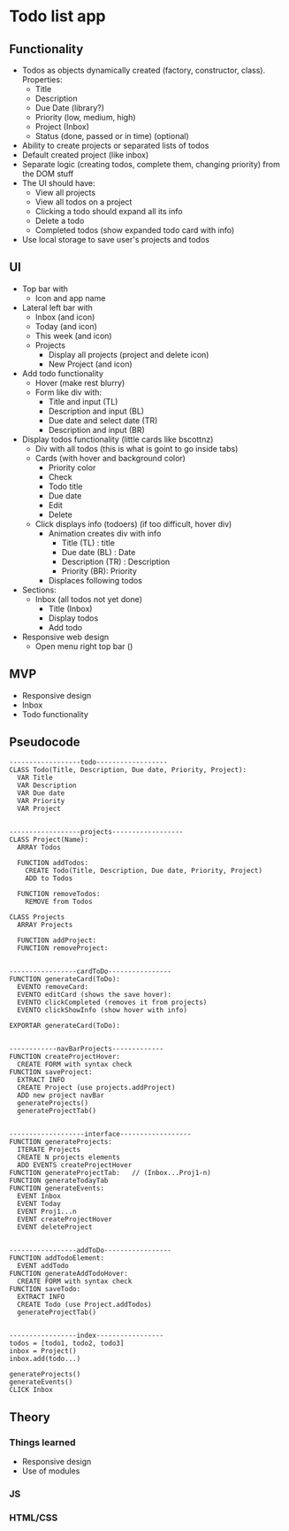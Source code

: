 # Todo list app

## Functionality

- Todos as objects dynamically created (factory, constructor, class). Properties:
  - Title
  - Description
  - Due Date (library?)
  - Priority (low, medium, high)
  - Project (Inbox)
  - Status (done, passed or in time) (optional)
- Ability to create projects or separated lists of todos
- Default created project (like inbox)
- Separate logic (creating todos, complete them, changing priority) from the DOM stuff
- The UI should have:
  - View all projects
  - View all todos on a project
  - Clicking a todo should expand all its info
  - Delete a todo
  - Completed todos (show expanded todo card with info)
- Use local storage to save user's projects and todos

## UI

- Top bar with
  - Icon and app name
- Lateral left bar with
  - Inbox (and icon)
  - Today (and icon)
  - This week (and icon)
  - Projects
    - Display all projects (project and delete icon)
    - New Project (and icon)
- Add todo functionality
  - Hover (make rest blurry)
  - Form like div with:
    - Title and input (TL)
    - Description and input (BL)
    - Due date and select date (TR)
    - Description and input (BR)
- Display todos functionality (little cards like bscottnz)
  - Div with all todos (this is what is goint to go inside tabs)
  - Cards (with hover and background color)
    - Priority color
    - Check
    - Todo title
    - Due date
    - Edit
    - Delete
  - Click displays info (todoers) (if too difficult, hover div)
    - Animation creates div with info
      - Title (TL) : title
      - Due date (BL) : Date
      - Description (TR) : Description
      - Priority (BR): Priority
    - Displaces following todos
- Sections:
  - Inbox (all todos not yet done)
    - Title (Inbox)
    - Display todos
    - Add todo
- Responsive web design
  - Open menu right top bar ()

## MVP

- Responsive design
- Inbox
- Todo functionality

## Pseudocode

```
------------------todo------------------
CLASS Todo(Title, Description, Due date, Priority, Project):
  VAR Title
  VAR Description
  VAR Due date
  VAR Priority
  VAR Project


------------------projects------------------
CLASS Project(Name):
  ARRAY Todos

  FUNCTION addTodos:
    CREATE Todo(Title, Description, Due date, Priority, Project)
    ADD to Todos

  FUNCTION removeTodos:
    REMOVE from Todos

CLASS Projects
  ARRAY Projects

  FUNCTION addProject:
  FUNCTION removeProject:


-----------------cardToDo----------------
FUNCTION generateCard(ToDo):
  EVENTO removeCard:
  EVENTO editCard (shows the save hover):
  EVENTO clickCompleted (removes it from projects)
  EVENTO clickShowInfo (show hover with info)

EXPORTAR generateCard(ToDo):


------------navBarProjects-------------
FUNCTION createProjectHover:
  CREATE FORM with syntax check
FUNCTION saveProject:
  EXTRACT INFO
  CREATE Project (use projects.addProject)
  ADD new project navBar
  generateProjects()
  generateProjectTab()


-------------------interface------------------
FUNCTION generateProjects:
  ITERATE Projects
  CREATE N projects elements
  ADD EVENTS createProjectHover
FUNCTION generateProjectTab:   // (Inbox...Proj1-n)
FUNCTION generateTodayTab
FUNCTION generateEvents:
  EVENT Inbox
  EVENT Today
  EVENT Proj1...n
  EVENT createProjectHover
  EVENT deleteProject


-----------------addToDo-----------------
FUNCTION addTodoElement:
  EVENT addTodo
FUNCTION generateAddTodoHover:
  CREATE FORM with syntax check
FUNCTION saveTodo:
  EXTRACT INFO
  CREATE Todo (use Project.addTodos)
  generateProjectTab()


-----------------index-----------------
todos = [todo1, todo2, todo3]
inbox = Project()
inbox.add(todo...)

generateProjects()
generateEvents()
CLICK Inbox
```

## Theory

### Things learned

- Responsive design
- Use of modules

### JS

### HTML/CSS
